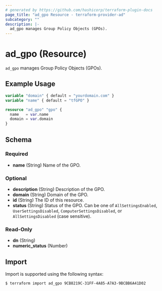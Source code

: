 ```yaml
---
# generated by https://github.com/hashicorp/terraform-plugin-docs
page_title: "ad_gpo Resource - terraform-provider-ad"
subcategory: ""
description: |-
  ad_gpo manages Group Policy Objects (GPOs).
---
```


# ad_gpo (Resource)

`ad_gpo` manages Group Policy Objects (GPOs).

## Example Usage

```terraform
variable "domain" { default = "yourdomain.com" }
variable "name" { default = "tfGPO" }

resource "ad_gpo" "gpo" {
  name   = var.name
  domain = var.domain
}
```

<!-- schema generated by tfplugindocs -->
## Schema

### Required

- **name** (String) Name of the GPO.

### Optional

- **description** (String) Description of the GPO.
- **domain** (String) Domain of the GPO.
- **id** (String) The ID of this resource.
- **status** (String) Status of the GPO. Can be one of `AllSettingsEnabled`, `UserSettingsDisabled`, `ComputerSettingsDisabled`, or `AllSettingsDisabled` (case sensitive).

### Read-Only

- **dn** (String)
- **numeric_status** (Number)

## Import

Import is supported using the following syntax:

```shell
$ terraform import ad_gpo 9CB8219C-31FF-4A85-A7A3-9BCBB6A41D02
```
